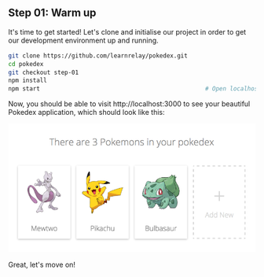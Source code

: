 ## Step 01: Warm up

It's time to get started! Let's clone and initialise our project in order to get our development environment up and running.

```sh
git clone https://github.com/learnrelay/pokedex.git
cd pokedex
git checkout step-01
npm install
npm start                                               # Open localhost:3000
```

Now, you should be able to visit http://localhost:3000 to see your beautiful Pokedex application, which should look like this:

![](../images/demo.png)

Great, let's move on!
